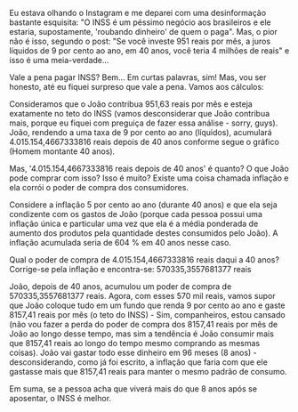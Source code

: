 Eu estava olhando o Instagram e me deparei com uma desinformação bastante esquisita: "O INSS é um péssimo negócio aos brasileiros e ele estaria, supostamente, 'roubando dinheiro' de quem o paga". Mas, o pior não é isso, segundo o post: "Se você investe 951 reais por mês, a juros líquidos de 9 por cento ao ano, em 40 anos, você teria 4 milhões de reais" e isso é uma meia-verdade...

Vale a pena pagar INSS? Bem... Em curtas palavras, sim! Mas, vou ser honesto, até eu fiquei surpreso que vale a pena. Vamos aos cálculos:

Consideramos que o João contribua 951,63 reais por mês e esteja exatamente no teto do INSS (vamos desconsiderar que João contribua mais, porque eu fiquei com preguiça de fazer essa análise - sorry, guys).
João, rendendo a uma taxa de 9 por cento ao ano (líquidos), acumulará 4.015.154,4667333816 reais depois de 40 anos conforme segue o gráfico (Homem montante 40 anos).

Mas, '4.015.154,4667333816 reais depois de 40 anos' é quanto? O que João pode comprar com isso? Isso é muito? Existe uma coisa chamada inflação e ela corrói o poder de compra dos consumidores.

Considere a inflação 5 por cento ao ano (durante 40 anos) e que ela seja condizente com os gastos de João (porque cada pessoa possui uma inflação única e particular uma vez que ela é a média ponderada de aumento dos produtos pela quantidade destes consumidos pelo João). A inflação acumulada seria de 604 % em 40 anos nesse caso.

Qual o poder de compra de 4.015.154,4667333816 reais daqui a 40 anos? Corrige-se pela inflação e encontra-se: 570335,3557681377 reais

João, depois de 40 anos, acumulou um poder de compra de 570335,3557681377 reais. Agora, com esses 570 mil reais, vamos supor que João coloque tudo em um fundo que renda 9 por cento ao ano e gaste 8157,41 reais por mês (o teto do INSS) - Sim, companheiros, estou cansado (não vou fazer a perda do poder de compra dos 8157,41 reais por mês de João ao longo desse tempo, mas sim a tendência é João consumir mais que 8157,41 reais ao longo do tempo mesmo comprando as mesmas coisas). João vai gastar todo esse dinheiro em 96 meses (8 anos) - desconsiderando, como já foi escrito, a inflação que faria com que ele gastasse mais que 8157,41 reais para manter o mesmo padrão de consumo.

Em suma, se a pessoa acha que viverá mais do que 8 anos após se aposentar, o INSS é melhor.

